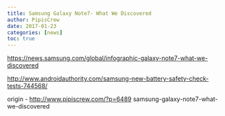 ```yaml
---
title: Samsung Galaxy Note7- What We Discovered
author: PipisCrew
date: 2017-01-23
categories: [news]
toc: true
---
```


https://news.samsung.com/global/infographic-galaxy-note7-what-we-discovered

http://www.androidauthority.com/samsung-new-battery-safety-check-tests-744568/

origin - http://www.pipiscrew.com/?p=6489 samsung-galaxy-note7-what-we-discovered